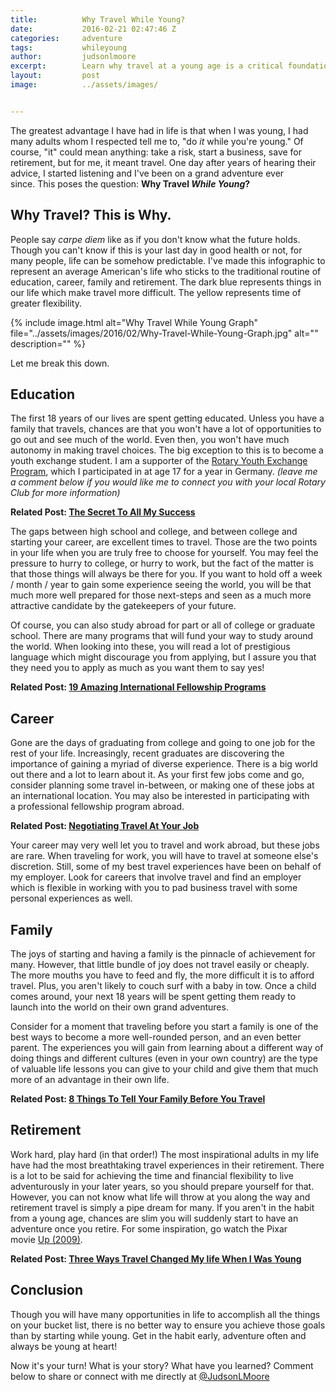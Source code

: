 ```yaml
---
title:			Why Travel While Young?
date:			2016-02-21 02:47:46 Z
categories:		adventure
tags:			whileyoung
author:			judsonlmoore
excerpt:		Learn why travel at a young age is a critical foundation for developing skill, independence, and for ensuring a prosperous life.
layout:			post
image:			../assets/images/


---
```


The greatest advantage I have had in life is that when I was young, I had many adults whom I respected tell me to, "do _it_ while you're young." Of course, "it" could mean anything: take a risk, start a business, save for retirement, but for me, it meant travel. One day after years of hearing their advice, I started listening and I've been on a grand adventure ever since. This poses the question: **Why Travel *While Young*?**

## Why Travel? This is Why.

People say *carpe diem* like as if you don't know what the future holds. Though you can't know if this is your last day in good health or not, for many people, life can be somehow predictable. I've made this infographic to represent an average American's life who sticks to the traditional routine of education, career, family and retirement. The dark blue represents things in our life which make travel more difficult. The yellow represents time of greater flexibility.

{% include image.html alt="Why Travel While Young Graph" file="../assets/images/2016/02/Why-Travel-While-Young-Graph.jpg" alt="" description="" %}

Let me break this down.

## Education

The first 18 years of our lives are spent getting educated. Unless you have a family that travels, chances are that you won't have a lot of opportunities to go out and see much of the world. Even then, you won't have much autonomy in making travel choices. The big exception to this is to become a youth exchange student. I am a supporter of the [Rotary Youth Exchange Program](https://www.rotary.org/en/get-involved/exchange-ideas/youth-exchanges), which I participated in at age 17 for a year in Germany. *(leave me a comment below if you would like me to connect you with your local Rotary Club for more information)*

**Related Post: [The Secret To All My Success](https://www.judsonlmoore.com/lifestyle/showing-up/)**

The gaps between high school and college, and between college and starting your career, are excellent times to travel. Those are the two points in your life when you are truly free to choose for yourself. You may feel the pressure to hurry to college, or hurry to work, but the fact of the matter is that those things will always be there for you. If you want to hold off a week / month / year to gain some experience seeing the world, you will be that much more well prepared for those next-steps and seen as a much more attractive candidate by the gatekeepers of your future.

Of course, you can also study abroad for part or all of college or graduate school. There are many programs that will fund your way to study around the world. When looking into these, you will read a lot of prestigious language which might discourage you from applying, but I assure you that they need you to apply as much as you want them to say yes!

**Related Post: [19 Amazing International Fellowship Programs](https://www.judsonlmoore.com/career/international-fellowship-programs/)**

## Career

Gone are the days of graduating from college and going to one job for the rest of your life. Increasingly, recent graduates are discovering the importance of gaining a myriad of diverse experience. There is a big world out there and a lot to learn about it. As your first few jobs come and go, consider planning some travel in-between, or making one of these jobs at an international location. You may also be interested in participating with a professional fellowship program abroad.

**Related Post: [Negotiating Travel At Your Job](https://www.judsonlmoore.com/career/negotiating-travel-at-your-job/)**

Your career may very well let you to travel and work abroad, but these jobs are rare. When traveling for work, you will have to travel at someone else's discretion. Still, some of my best travel experiences have been on behalf of my employer. Look for careers that involve travel and find an employer which is flexible in working with you to pad business travel with some personal experiences as well.

## Family

The joys of starting and having a family is the pinnacle of achievement for many. However, that little bundle of joy does not travel easily or cheaply. The more mouths you have to feed and fly, the more difficult it is to afford travel. Plus, you aren't likely to couch surf with a baby in tow. Once a child comes around, your next 18 years will be spent getting them ready to launch into the world on their own grand adventures.

Consider for a moment that traveling before you start a family is one of the best ways to become a more well-rounded person, and an even better parent. The experiences you will gain from learning about a different way of doing things and different cultures (even in your own country) are the type of valuable life lessons you can give to your child and give them that much more of an advantage in their own life.

**Related Post: [8 Things To Tell Your Family Before You Travel](https://www.judsonlmoore.com/things-to-tell-family-before-you-travel/)**

## Retirement

Work hard, play hard (in that order!) The most inspirational adults in my life have had the most breathtaking travel experiences in their retirement. There is a lot to be said for achieving the time and financial flexibility to live adventurously in your later years, so you should prepare yourself for that. However, you can not know what life will throw at you along the way and retirement travel is simply a pipe dream for many. If you aren't in the habit from a young age, chances are slim you will suddenly start to have an adventure once you retire. For some inspiration, go watch the Pixar movie [Up (2009)](https://www.judsonlmoore.com/get/up/).

**Related Post: [Three Ways Travel Changed My life When I Was Young](https://www.judsonlmoore.com/three-ways-travel-changed-life/)**

## Conclusion

Though you will have many opportunities in life to accomplish all the things on your bucket list, there is no better way to ensure you achieve those goals than by starting while young. Get in the habit early, adventure often and always be young at heart!

Now it's your turn! What is your story? What have you learned? Comment below to share or connect with me directly at [@JudsonLMoore](http://twitter.com/judsonlmoore)
